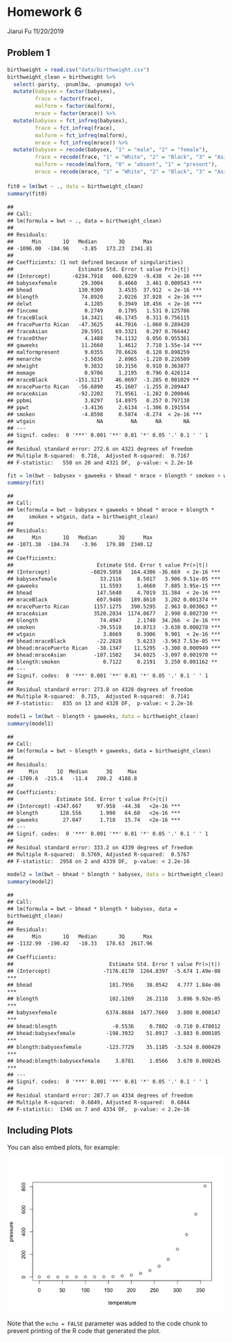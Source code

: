 Homework 6
================
Jiarui Fu
11/20/2019

## Problem 1

``` r
birthweight = read.csv("data/birthweight.csv") 
birthweight_clean = birthweight %>%  
  select(-parity, -pnumlbw, -pnumsga) %>%
  mutate(babysex = factor(babysex),
         frace = factor(frace),
         malform = factor(malform),
         mrace = factor(mrace)) %>% 
  mutate(babysex = fct_infreq(babysex),
         frace = fct_infreq(frace),
         malform = fct_infreq(malform),
         mrace = fct_infreq(mrace)) %>% 
  mutate(babysex = recode(babysex, "1" = "male", "2" = "female"),
         frace = recode(frace, "1" = "White", "2" = "Black", "3" = "Asian", "4" = "Puerto Rican", "8" = "Other", "9" = "Unknown"),
         malform = recode(malform, "0" = "absent", "1" = "present"),
         mrace = recode(mrace, "1" = "White", "2" = "Black", "3" = "Asian", "4" = "Puerto Rican", "8" = "Other"))

fit0 = lm(bwt ~ ., data = birthweight_clean)
summary(fit0)
```

    ## 
    ## Call:
    ## lm(formula = bwt ~ ., data = birthweight_clean)
    ## 
    ## Residuals:
    ##      Min       1Q   Median       3Q      Max 
    ## -1096.00  -184.96    -3.85   173.23  2341.81 
    ## 
    ## Coefficients: (1 not defined because of singularities)
    ##                     Estimate Std. Error t value Pr(>|t|)    
    ## (Intercept)       -6234.7918   660.6229  -9.438  < 2e-16 ***
    ## babysexfemale        29.3004     8.4660   3.461 0.000543 ***
    ## bhead               130.9309     3.4535  37.912  < 2e-16 ***
    ## blength              74.8920     2.0226  37.028  < 2e-16 ***
    ## delwt                 4.1285     0.3949  10.456  < 2e-16 ***
    ## fincome               0.2749     0.1795   1.531 0.125786    
    ## fraceBlack           14.3421    46.1745   0.311 0.756115    
    ## fracePuerto Rican   -47.3625    44.7016  -1.060 0.289420    
    ## fraceAsian           20.5951    69.3321   0.297 0.766442    
    ## fraceOther            4.1488    74.1132   0.056 0.955361    
    ## gaweeks              11.2660     1.4612   7.710 1.55e-14 ***
    ## malformpresent        9.0355    70.6626   0.128 0.898259    
    ## menarche             -3.5036     2.8965  -1.210 0.226509    
    ## mheight               9.3832    10.3156   0.910 0.363077    
    ## momage                0.9706     1.2195   0.796 0.426114    
    ## mraceBlack         -151.3217    46.0697  -3.285 0.001029 ** 
    ## mracePuerto Rican   -56.6890    45.1607  -1.255 0.209447    
    ## mraceAsian          -92.2202    71.9561  -1.282 0.200046    
    ## ppbmi                 3.8297    14.8975   0.257 0.797138    
    ## ppwt                 -3.4136     2.6134  -1.306 0.191554    
    ## smoken               -4.8598     0.5874  -8.274  < 2e-16 ***
    ## wtgain                    NA         NA      NA       NA    
    ## ---
    ## Signif. codes:  0 '***' 0.001 '**' 0.01 '*' 0.05 '.' 0.1 ' ' 1
    ## 
    ## Residual standard error: 272.6 on 4321 degrees of freedom
    ## Multiple R-squared:  0.718,  Adjusted R-squared:  0.7167 
    ## F-statistic:   550 on 20 and 4321 DF,  p-value: < 2.2e-16

``` r
fit = lm(bwt ~ babysex + gaweeks + bhead * mrace + blength * smoken + wtgain, data = birthweight_clean)
summary(fit)
```

    ## 
    ## Call:
    ## lm(formula = bwt ~ babysex + gaweeks + bhead * mrace + blength * 
    ##     smoken + wtgain, data = birthweight_clean)
    ## 
    ## Residuals:
    ##      Min       1Q   Median       3Q      Max 
    ## -1071.38  -184.74    -3.96   179.80  2340.12 
    ## 
    ## Coefficients:
    ##                           Estimate Std. Error t value Pr(>|t|)    
    ## (Intercept)             -6029.5058   164.4306 -36.669  < 2e-16 ***
    ## babysexfemale              33.2116     8.5017   3.906 9.51e-05 ***
    ## gaweeks                    11.5593     1.4660   7.885 3.95e-15 ***
    ## bhead                     147.5640     4.7019  31.384  < 2e-16 ***
    ## mraceBlack                607.9486   189.8610   3.202 0.001374 ** 
    ## mracePuerto Rican        1157.1275   390.5295   2.963 0.003063 ** 
    ## mraceAsian               3520.2834  1174.0677   2.998 0.002730 ** 
    ## blength                    74.4947     2.1740  34.266  < 2e-16 ***
    ## smoken                    -39.5518    10.8713  -3.638 0.000278 ***
    ## wtgain                      3.8669     0.3906   9.901  < 2e-16 ***
    ## bhead:mraceBlack          -22.2828     5.6233  -3.963 7.53e-05 ***
    ## bhead:mracePuerto Rican   -38.1347    11.5295  -3.308 0.000949 ***
    ## bhead:mraceAsian         -107.1502    34.6025  -3.097 0.001970 ** 
    ## blength:smoken              0.7122     0.2191   3.250 0.001162 ** 
    ## ---
    ## Signif. codes:  0 '***' 0.001 '**' 0.01 '*' 0.05 '.' 0.1 ' ' 1
    ## 
    ## Residual standard error: 273.8 on 4328 degrees of freedom
    ## Multiple R-squared:  0.715,  Adjusted R-squared:  0.7141 
    ## F-statistic:   835 on 13 and 4328 DF,  p-value: < 2.2e-16

``` r
model1 = lm(bwt ~ blength + gaweeks, data = birthweight_clean)
summary(model1)
```

    ## 
    ## Call:
    ## lm(formula = bwt ~ blength + gaweeks, data = birthweight_clean)
    ## 
    ## Residuals:
    ##     Min      1Q  Median      3Q     Max 
    ## -1709.6  -215.4   -11.4   208.2  4188.8 
    ## 
    ## Coefficients:
    ##              Estimate Std. Error t value Pr(>|t|)    
    ## (Intercept) -4347.667     97.958  -44.38   <2e-16 ***
    ## blength       128.556      1.990   64.60   <2e-16 ***
    ## gaweeks        27.047      1.718   15.74   <2e-16 ***
    ## ---
    ## Signif. codes:  0 '***' 0.001 '**' 0.01 '*' 0.05 '.' 0.1 ' ' 1
    ## 
    ## Residual standard error: 333.2 on 4339 degrees of freedom
    ## Multiple R-squared:  0.5769, Adjusted R-squared:  0.5767 
    ## F-statistic:  2958 on 2 and 4339 DF,  p-value: < 2.2e-16

``` r
model2 = lm(bwt ~ bhead * blength * babysex, data = birthweight_clean)
summary(model2)
```

    ## 
    ## Call:
    ## lm(formula = bwt ~ bhead * blength * babysex, data = birthweight_clean)
    ## 
    ## Residuals:
    ##      Min       1Q   Median       3Q      Max 
    ## -1132.99  -190.42   -10.33   178.63  2617.96 
    ## 
    ## Coefficients:
    ##                               Estimate Std. Error t value Pr(>|t|)    
    ## (Intercept)                 -7176.8170  1264.8397  -5.674 1.49e-08 ***
    ## bhead                         181.7956    38.0542   4.777 1.84e-06 ***
    ## blength                       102.1269    26.2118   3.896 9.92e-05 ***
    ## babysexfemale                6374.8684  1677.7669   3.800 0.000147 ***
    ## bhead:blength                  -0.5536     0.7802  -0.710 0.478012    
    ## bhead:babysexfemale          -198.3932    51.0917  -3.883 0.000105 ***
    ## blength:babysexfemale        -123.7729    35.1185  -3.524 0.000429 ***
    ## bhead:blength:babysexfemale     3.8781     1.0566   3.670 0.000245 ***
    ## ---
    ## Signif. codes:  0 '***' 0.001 '**' 0.01 '*' 0.05 '.' 0.1 ' ' 1
    ## 
    ## Residual standard error: 287.7 on 4334 degrees of freedom
    ## Multiple R-squared:  0.6849, Adjusted R-squared:  0.6844 
    ## F-statistic:  1346 on 7 and 4334 DF,  p-value: < 2.2e-16

## Including Plots

You can also embed plots, for example:

![](p8105_hw6_jf3285_files/figure-gfm/pressure-1.png)<!-- -->

Note that the `echo = FALSE` parameter was added to the code chunk to
prevent printing of the R code that generated the plot.
